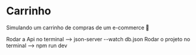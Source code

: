 # Carrinho

Simulando um carrinho de compras de um e-commerce 🛒

Rodar a Api no terminal --> json-server --watch db.json
Rodar o projeto no terminal --> npm run dev
